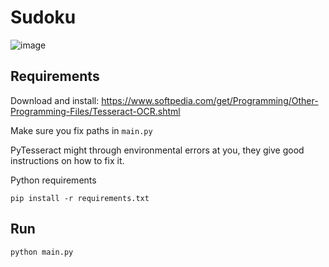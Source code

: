 # Sudoku

![image](https://user-images.githubusercontent.com/25397800/174685230-415a1a11-b04c-411b-8a5b-3e7dbd5a6535.png)

## Requirements

Download and install: https://www.softpedia.com/get/Programming/Other-Programming-Files/Tesseract-OCR.shtml

Make sure you fix paths in `main.py`

PyTesseract might through environmental errors at you, they give good instructions on how to fix it.

Python requirements
```
pip install -r requirements.txt
```

## Run

```
python main.py
```
